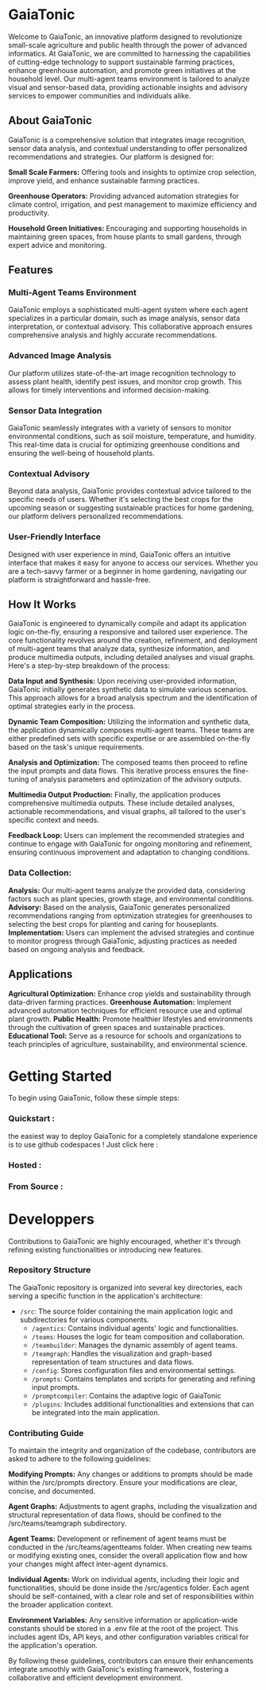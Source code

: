 # GaiaTonic
Welcome to GaiaTonic, an innovative platform designed to revolutionize small-scale agriculture and public health through the power of advanced informatics. At GaiaTonic, we are committed to harnessing the capabilities of cutting-edge technology to support sustainable farming practices, enhance greenhouse automation, and promote green initiatives at the household level. Our multi-agent teams environment is tailored to analyze visual and sensor-based data, providing actionable insights and advisory services to empower communities and individuals alike.

## About GaiaTonic
GaiaTonic is a comprehensive solution that integrates image recognition, sensor data analysis, and contextual understanding to offer personalized recommendations and strategies. Our platform is designed for:

**Small Scale Farmers:** Offering tools and insights to optimize crop selection, improve yield, and enhance sustainable farming practices.

**Greenhouse Operators:** Providing advanced automation strategies for climate control, irrigation, and pest management to maximize efficiency and productivity.

**Household Green Initiatives:** Encouraging and supporting households in maintaining green spaces, from house plants to small gardens, through expert advice and monitoring.

## Features
### Multi-Agent Teams Environment
GaiaTonic employs a sophisticated multi-agent system where each agent specializes in a particular domain, such as image analysis, sensor data interpretation, or contextual advisory. This collaborative approach ensures comprehensive analysis and highly accurate recommendations.

### Advanced Image Analysis
Our platform utilizes state-of-the-art image recognition technology to assess plant health, identify pest issues, and monitor crop growth. This allows for timely interventions and informed decision-making.

### Sensor Data Integration
GaiaTonic seamlessly integrates with a variety of sensors to monitor environmental conditions, such as soil moisture, temperature, and humidity. This real-time data is crucial for optimizing greenhouse conditions and ensuring the well-being of household plants.

### Contextual Advisory
Beyond data analysis, GaiaTonic provides contextual advice tailored to the specific needs of users. Whether it's selecting the best crops for the upcoming season or suggesting sustainable practices for home gardening, our platform delivers personalized recommendations.

### User-Friendly Interface
Designed with user experience in mind, GaiaTonic offers an intuitive interface that makes it easy for anyone to access our services. Whether you are a tech-savvy farmer or a beginner in home gardening, navigating our platform is straightforward and hassle-free.

## How It Works
GaiaTonic is engineered to dynamically compile and adapt its application logic on-the-fly, ensuring a responsive and tailored user experience. The core functionality revolves around the creation, refinement, and deployment of multi-agent teams that analyze data, synthesize information, and produce multimedia outputs, including detailed analyses and visual graphs. Here's a step-by-step breakdown of the process:

**Data Input and Synthesis:** Upon receiving user-provided information, GaiaTonic initially generates synthetic data to simulate various scenarios. This approach allows for a broad analysis spectrum and the identification of optimal strategies early in the process.

**Dynamic Team Composition:** Utilizing the information and synthetic data, the application dynamically composes multi-agent teams. These teams are either predefined sets with specific expertise or are assembled on-the-fly based on the task's unique requirements.

**Analysis and Optimization:** The composed teams then proceed to refine the input prompts and data flows. This iterative process ensures the fine-tuning of analysis parameters and optimization of the advisory outputs.

**Multimedia Output Production:** Finally, the application produces comprehensive multimedia outputs. These include detailed analyses, actionable recommendations, and visual graphs, all tailored to the user's specific context and needs.

**Feedback Loop:** Users can implement the recommended strategies and continue to engage with GaiaTonic for ongoing monitoring and refinement, ensuring continuous improvement and adaptation to changing conditions.

### Data Collection: 
**Analysis:** Our multi-agent teams analyze the provided data, considering factors such as plant species, growth stage, and environmental conditions.
**Advisory:** Based on the analysis, GaiaTonic generates personalized recommendations ranging from optimization strategies for greenhouses to selecting the best crops for planting and caring for houseplants.
**Implementation:** Users can implement the advised strategies and continue to monitor progress through GaiaTonic, adjusting practices as needed based on ongoing analysis and feedback.

## Applications
**Agricultural Optimization:** Enhance crop yields and sustainability through data-driven farming practices.
**Greenhouse Automation:** Implement advanced automation techniques for efficient resource use and optimal plant growth.
**Public Health:** Promote healthier lifestyles and environments through the cultivation of green spaces and sustainable practices.
**Educational Tool:** Serve as a resource for schools and organizations to teach principles of agriculture, sustainability, and environmental science.

# Getting Started
To begin using GaiaTonic, follow these simple steps:

### Quickstart :

the easiest way to deploy GaiaTonic for a completely standalone experience is to use github codespaces ! Just click here :

### Hosted :

### From Source :

# Developpers

Contributions to GaiaTonic are highly encouraged, whether it's through refining existing functionalities or introducing new features. 

### Repository Structure
The GaiaTonic repository is organized into several key directories, each serving a specific function in the application's architecture:

- `/src`: The source folder containing the main application logic and subdirectories for various components.
    - `/agentics`: Contains individual agents' logic and functionalities.
    - `/teams`: Houses the logic for team composition and collaboration.
    - `/teambuilder`: Manages the dynamic assembly of agent teams.
    - `/teamgraph`: Handles the visualization and graph-based representation of team structures and data flows.
    - `/config`: Stores configuration files and environmental settings.
    - `/prompts`: Contains templates and scripts for generating and refining input prompts.
    - `/promptcompiler`: Contains the adaptive logic of GaiaTonic
    - `/plugins`: Includes additional functionalities and extensions that can be integrated into the main application.

### Contributing Guide

To maintain the integrity and organization of the codebase, contributors are asked to adhere to the following guidelines:

**Modifying Prompts:** Any changes or additions to prompts should be made within the /src/prompts directory. Ensure your modifications are clear, concise, and documented.

**Agent Graphs:** Adjustments to agent graphs, including the visualization and structural representation of data flows, should be confined to the /src/teams/teamgraph subdirectory.

**Agent Teams:** Development or refinement of agent teams must be conducted in the /src/teams/agentteams folder. When creating new teams or modifying existing ones, consider the overall application flow and how your changes might affect inter-agent dynamics.

**Individual Agents:** Work on individual agents, including their logic and functionalities, should be done inside the /src/agentics folder. Each agent should be self-contained, with a clear role and set of responsibilities within the broader application context.

**Environment Variables:** Any sensitive information or application-wide constants should be stored in a .env file at the root of the project. This includes agent IDs, API keys, and other configuration variables critical for the application's operation.

By following these guidelines, contributors can ensure their enhancements integrate smoothly with GaiaTonic's existing framework, fostering a collaborative and efficient development environment.
